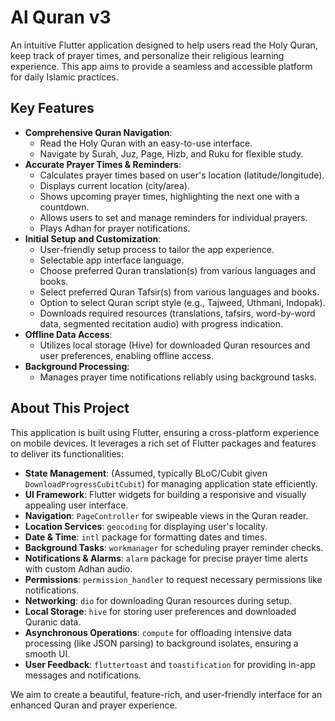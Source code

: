# Al Quran v3

An intuitive Flutter application designed to help users read the Holy Quran, keep track of prayer times, and personalize their religious learning experience. This app aims to provide a seamless and accessible platform for daily Islamic practices.

## Key Features

*   **Comprehensive Quran Navigation**:
    *   Read the Holy Quran with an easy-to-use interface.
    *   Navigate by Surah, Juz, Page, Hizb, and Ruku for flexible study.
*   **Accurate Prayer Times & Reminders**:
    *   Calculates prayer times based on user's location (latitude/longitude).
    *   Displays current location (city/area).
    *   Shows upcoming prayer times, highlighting the next one with a countdown.
    *   Allows users to set and manage reminders for individual prayers.
    *   Plays Adhan for prayer notifications.
*   **Initial Setup and Customization**:
    *   User-friendly setup process to tailor the app experience.
    *   Selectable app interface language.
    *   Choose preferred Quran translation(s) from various languages and books.
    *   Select preferred Quran Tafsir(s) from various languages and books.
    *   Option to select Quran script style (e.g., Tajweed, Uthmani, Indopak).
    *   Downloads required resources (translations, tafsirs, word-by-word data, segmented recitation audio) with progress indication.
*   **Offline Data Access**:
    *   Utilizes local storage (Hive) for downloaded Quran resources and user preferences, enabling offline access.
*   **Background Processing**:
    *   Manages prayer time notifications reliably using background tasks.

## About This Project

This application is built using Flutter, ensuring a cross-platform experience on mobile devices. It leverages a rich set of Flutter packages and features to deliver its functionalities:

*   **State Management**: (Assumed, typically BLoC/Cubit given `DownloadProgressCubitCubit`) for managing application state efficiently.
*   **UI Framework**: Flutter widgets for building a responsive and visually appealing user interface.
*   **Navigation**: `PageController` for swipeable views in the Quran reader.
*   **Location Services**: `geocoding` for displaying user's locality.
*   **Date & Time**: `intl` package for formatting dates and times.
*   **Background Tasks**: `workmanager` for scheduling prayer reminder checks.
*   **Notifications & Alarms**: `alarm` package for precise prayer time alerts with custom Adhan audio.
*   **Permissions**: `permission_handler` to request necessary permissions like notifications.
*   **Networking**: `dio` for downloading Quran resources during setup.
*   **Local Storage**: `hive` for storing user preferences and downloaded Quranic data.
*   **Asynchronous Operations**: `compute` for offloading intensive data processing (like JSON parsing) to background isolates, ensuring a smooth UI.
*   **User Feedback**: `fluttertoast` and `toastification` for providing in-app messages and notifications.

We aim to create a beautiful, feature-rich, and user-friendly interface for an enhanced Quran and prayer experience.

